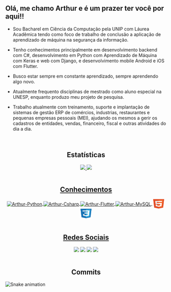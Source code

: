 ## Olá, me chamo Arthur e é um prazer ter você por aqui!!

- Sou Bacharel em Ciência da Computação pela UNIP com Láurea Acadêmica tendo como foco de trabalho de conclusão a aplicação de aprendizado de máquina na segurança da informação.

- Tenho conhecimentos principalmente em desenvolvimento backend com C#, desenvolvimento em Python com Aprendizado de Máquina com Keras e web com Django, e desenvolvimento mobile Android e iOS com Flutter.

- Busco estar sempre em constante aprendizado, sempre aprendendo algo novo.

- Atualmente frequento disciplinas de mestrado como aluno especial na UNESP, enquanto produzo meu projeto de pesquisa.

- Trabalho atualmente com treinamento, suporte e implantação de sistemas de gestão ERP de comércios, industrias, restaurantes e pequenas empresas pessoais (MEI), ajudando os mesmos a gerir os cadastros de entidades, vendas, financeiro, fiscal e outras atividades do dia a dia.

<br>
<div align="center">
  <h2> Estatísticas </h2>
</div>
  
<div align="center">
  <a href="https://github.com/arthurrossibr">
  <img height="180em" src="https://github-readme-stats.vercel.app/api?username=arthurrossibr&show_icons=true&theme=dark&include_all_commits=true&count_private=true"/>
  <img height="180em" src="https://github-readme-stats.vercel.app/api/top-langs/?username=arthurrossibr&layout=compact&langs_count=7&theme=dark"/>
</div>

<br>
<div align="center">
  <h2> Conhecimentos </h2>
</div>
  
<div style="display: inline_block" align="center">
  <img align="center" alt="Arthur-Python" height="30" width="40" src="https://cdn.jsdelivr.net/gh/devicons/devicon/icons/python/python-original.svg">
  <img align="center" alt="Arthur-Csharp" height="30" width="40" src="https://cdn.jsdelivr.net/gh/devicons/devicon/icons/csharp/csharp-original.svg">
  <img align="center" alt="Arthur-Flutter" height="30" width="40" src="https://cdn.jsdelivr.net/gh/devicons/devicon/icons/flutter/flutter-original.svg">
  <img align="center" alt="Arthur-MySQL" height="30" width="40" src="https://cdn.jsdelivr.net/gh/devicons/devicon/icons/mysql/mysql-original.svg">
  <img align="center" alt="Rafa-HTML" height="30" width="40" src="https://raw.githubusercontent.com/devicons/devicon/master/icons/html5/html5-original.svg">
  <img align="center" alt="Rafa-CSS" height="30" width="40" src="https://raw.githubusercontent.com/devicons/devicon/master/icons/css3/css3-original.svg">
</div>

<br>
<div align="center">
  <h2> Redes Sociais </h2>
</div>
  
<div align="center"> 
  <a href="https://www.instagram.com/arthurrossicardoso/" target="_blank"><img src="https://img.shields.io/badge/-Instagram-%23E4405F?style=for-the-badge&logo=instagram&logoColor=white" target="_blank"></a>
 	<a href="https://www.twitch.tv/arthurrossibr" target="_blank"><img src="https://img.shields.io/badge/Twitch-9146FF?style=for-the-badge&logo=twitch&logoColor=white" target="_blank"></a>
  <a href = "mailto:arthurrossi15@gmail.com"><img src="https://img.shields.io/badge/-Gmail-%23333?style=for-the-badge&logo=gmail&logoColor=white" target="_blank"></a>
  <a href="https://www.linkedin.com/in/arthur-rossi-cardoso/" target="_blank"><img src="https://img.shields.io/badge/-LinkedIn-%230077B5?style=for-the-badge&logo=linkedin&logoColor=white" target="_blank"></a>
 </div>
 
<br>
<div align="center">
  <h2> Commits </h2>
</div>
  
![Snake animation](https://github.com/arthurrossibr/arthurrossibr/blob/output/github-contribution-grid-snake.svg)
  

